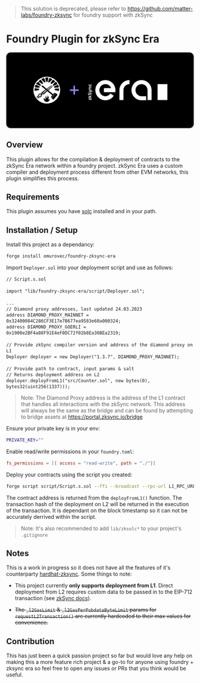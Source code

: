 > This solution is deprecated, please refer to https://github.com/matter-labs/foundry-zksync for foundry support with zkSync

# Foundry Plugin for zkSync Era

![Preview](preview.png)

## Overview

This plugin allows for the compilation & deployment of contracts to the zkSync Era network within a foundry project. zkSync Era uses a custom compiler and deployment process different from other EVM networks, this plugin simplifies this process.

## Requirements

This plugin assumes you have [solc](https://docs.soliditylang.org/en/latest/installing-solidity.html) installed and in your path.

## Installation / Setup

Install this project as a dependancy:

```sh
forge install omurovec/foundry-zksync-era
```

Import `Deployer.sol` into your deployment script and use as follows:

```solidity
// Script.s.sol

import "lib/foundry-zksync-era/script/Deployer.sol";

...
// Diamond proxy addresses, last updated 24.03.2023
address DIAMOND_PROXY_MAINNET = 0x32400084C286CF3E17e7B677ea9583e60a000324;
address DIAMOND_PROXY_GOERLI = 0x1908e2BF4a88F91E4eF0DC72f02b8Ea36BEa2319;

// Provide zkSync compiler version and address of the diamond proxy on L1
Deployer deployer = new Deployer("1.3.7", DIAMOND_PROXY_MAINNET);

// Provide path to contract, input params & salt
// Returns deployment address on L2
deployer.deployFromL1("src/Counter.sol", new bytes(0), bytes32(uint256(1337)));
```

> Note: The Diamond Proxy address is the address of the L1 contract that handles all interactions with the zkSync network. This address will always be the same as the bridge and can be found by attempting to bridge assets at https://portal.zksync.io/bridge

Ensure your private key is in your env:

```sh
PRIVATE_KEY=""
```

Enable read/write permissions in your `foundry.toml`:

```toml
fs_permissions = [{ access = "read-write", path = "./"}]
```

Deploy your contracts using the script you created:

```sh
forge script script/Script.s.sol --ffi --broadcast --rpc-url L1_RPC_URL
```

The contract address is returned from the `deployFromL1()` function. The transaction hash of the deployment on L2 will be returned in the execution of the transaction. It is dependant on the block timestamp so it can not be accurately derrived within the script.

> Note: It's also recommended to add `lib/zksolc*` to your project's `.gitignore`

## Notes

This is a work in progress so it does not have all the features of it's counterparty [hardhat-zksync](https://github.com/matter-labs/hardhat-zksync). Some things to note:

- This project currently **only supports deployment from L1**. Direct deployment from L2 requires custom data to be passed in to the EIP-712 transaction (see [zkSync docs](https://era.zksync.io/docs/api/api.html#eip712)).

- ~~The `_l2GasLimit` & `_l2GasPerPubdataByteLimit` params for `requestL2Transaction()` are currently hardcoded to their max values for convenience.~~

## Contribution

This has just been a quick passion project so far but would love any help on making this a more feature rich project & a go-to for anyone using foundry + zksync era so feel free to open any issues or PRs that you think would be useful.
